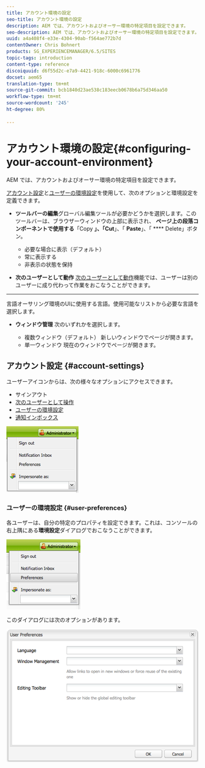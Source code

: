 ```yaml
---
title: アカウント環境の設定
seo-title: アカウント環境の設定
description: AEM では、アカウントおよびオーサー環境の特定項目を設定できます。
seo-description: AEM では、アカウントおよびオーサー環境の特定項目を設定できます。
uuid: a4a408f4-e33e-4304-90ab-f564ae772b7d
contentOwner: Chris Bohnert
products: SG_EXPERIENCEMANAGER/6.5/SITES
topic-tags: introduction
content-type: reference
discoiquuid: d6f55d2c-e7a9-4421-918c-6000c6961776
docset: aem65
translation-type: tm+mt
source-git-commit: bcb1840d23ae538c183eecb0678b6a75d346aa50
workflow-type: tm+mt
source-wordcount: '245'
ht-degree: 80%

---
```



# アカウント環境の設定{#configuring-your-account-environment}

AEM では、アカウントおよびオーサー環境の特定項目を設定できます。

[アカウント設定](#account-settings)と[ユーザーの環境設定](#user-preferences)を使用して、次のオプションと環境設定を定義できます。

* **ツールバーの編集**&#x200B;グローバル編集ツールが必要かどうかを選択します。このツールバーは、ブラウザーウィンドウの上部に表示され、 
**ページ上の段落コンポーネントで使用する**「Copy **」、「Cut**」、「 **Paste**」、「 **** Delete」ボタン。

   * 必要な場合に表示（デフォルト）
   * 常に表示する
   * 非表示の状態を保持

* **次のユーザーとして動作**
[次のユーザーとして動作](/help/sites-administering/security.md#impersonating-another-user)機能では、ユーザーは別のユーザーに成り代わって作業をおこなうことができます。

* ****
言語オーサリング環境のUIに使用する言語。使用可能なリストから必要な言語を選択します。

* **ウィンドウ管理**
次のいずれかを選択します。

   * 複数ウィンドウ（デフォルト）
新しいウィンドウでページが開きます。
   * 単一ウィンドウ
現在のウィンドウでページが開きます。

## アカウント設定 {#account-settings}

ユーザーアイコンからは、次の様々なオプションにアクセスできます。

* サインアウト
* [次のユーザーとして操作](/help/sites-administering/security.md#impersonating-another-user)
* [ユーザーの環境設定](#user-preferences)
* [通知インボックス](/help/sites-classic-ui-authoring/author-env-inbox.md)

![chlimage_1-122](assets/chlimage_1-122.png)

### ユーザーの環境設定 {#user-preferences}

各ユーザーは、自分の特定のプロパティを設定できます。これは、コンソールの右上隅にある&#x200B;**環境設定**&#x200B;ダイアログでおこなうことができます。

![screen_shot_2012-02-08at105033am](assets/screen_shot_2012-02-08at105033am.png)

このダイアログには次のオプションがあります。

![chlimage_1-123](assets/chlimage_1-123.png)
